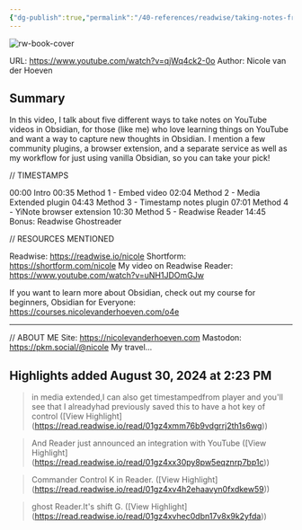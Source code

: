 ```yaml
---
{"dg-publish":true,"permalink":"/40-references/readwise/taking-notes-from-you-tube-videos-in-obsidian/","tags":["rw/articles"]}
---
```


![rw-book-cover](https://i.ytimg.com/vi/qjWq4ck2-0o/maxresdefault.jpg)
  
URL: https://www.youtube.com/watch?v=qjWq4ck2-0o
Author: Nicole van der Hoeven

## Summary

In this video, I talk about five different ways to take notes on YouTube videos in Obsidian, for those (like me) who love learning things on YouTube and want a way to capture new thoughts in Obsidian. I mention a few community plugins, a browser extension, and a separate service as well as my workflow for just using vanilla Obsidian, so you can take your pick!

// TIMESTAMPS

00:00 Intro
00:35 Method 1 - Embed video
02:04 Method 2 - Media Extended plugin
04:43 Method 3 - Timestamp notes plugin
07:01 Method 4 - YiNote browser extension
10:30 Method 5 - Readwise Reader
14:45 Bonus: Readwise Ghostreader

// RESOURCES MENTIONED

Readwise: https://readwise.io/nicole
Shortform: https://shortform.com/nicole
My video on Readwise Reader: https://www.youtube.com/watch?v=uNH1JDOmGJw

If you want to learn more about Obsidian, check out my course for beginners, Obsidian for Everyone: https://courses.nicolevanderhoeven.com/o4e

---
// ABOUT ME
Site: https://nicolevanderhoeven.com
Mastodon: https://pkm.social/@nicole
My travel...

## Highlights added August 30, 2024 at 2:23 PM
>in media extended,I can also get timestampedfrom player and you'll see that I alreadyhad previously saved this to have a hot key of control ([View Highlight] (https://read.readwise.io/read/01gz4xmm76b9vdgrrj2th1s6wg))


>And Reader just announced an integration with YouTube ([View Highlight] (https://read.readwise.io/read/01gz4xx30py8pw5eqznrp7bp1c))


>Commander Control K in Reader. ([View Highlight] (https://read.readwise.io/read/01gz4xv4h2ehaavyn0fxdkew59))


>ghost Reader.It's shift G. ([View Highlight] (https://read.readwise.io/read/01gz4xvhec0dbn17v8x9k2yfda))


